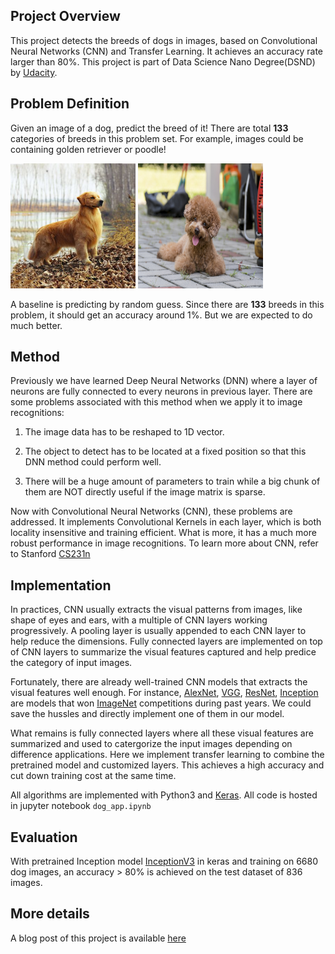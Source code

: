 ## Project Overview

This project detects the breeds of dogs in images, based on Convolutional Neural Networks (CNN) and Transfer Learning. It achieves an accuracy rate larger than 80%. This project is part of Data Science Nano Degree(DSND) by [Udacity](https://www.udacity.com/).

## Problem Definition

Given an image of a dog, predict the breed of it! There are total **133** categories of breeds in this problem set. For example, images could be containing golden retriever or poodle!

<img src="./myImages/gold_retriever/gold_retriever01.jpg" width="200" height="200"> <img src="./myImages/poodle/poodle01.jpg" width="200" height="200">

A baseline is predicting by random guess. Since there are **133** breeds in this problem, it should get an accuracy around 1%. But we are expected to do much better.

## Method

Previously we have learned Deep Neural Networks (DNN) where a layer of neurons are fully connected to every neurons in previous layer. There are some problems associated with this method when we apply it to image recognitions:

1. The image data has to be reshaped to 1D vector.

2. The object to detect has to be located at a fixed position so that this DNN method could perform well.

3. There will be a huge amount of parameters to train while a big chunk of them are NOT directly useful if the image matrix is sparse. 

Now with Convolutional Neural Networks (CNN), these problems are addressed. It implements Convolutional Kernels in each layer, which is both locality insensitive and training efficient. What is more, it has a much more robust performance in image recognitions. To learn more about CNN, refer to Stanford [CS231n](http://cs231n.github.io/convolutional-networks/)

## Implementation

In practices, CNN usually extracts the visual patterns from images, like shape of eyes and ears, with a multiple of CNN layers working progressively. A pooling layer is usually appended to each CNN layer to help reduce the dimensions. Fully connected layers are implemented on top of CNN layers to summarize the visual features captured and help predice the category of input images.

Fortunately, there are already well-trained CNN models that extracts the visual features well enough. For instance, [AlexNet](https://en.wikipedia.org/wiki/AlexNet), [VGG](http://www.robots.ox.ac.uk/~vgg/research/very_deep/), [ResNet](https://en.wikipedia.org/wiki/Residual_neural_network), [Inception](https://towardsdatascience.com/a-simple-guide-to-the-versions-of-the-inception-network-7fc52b863202) are models that won [ImageNet](http://www.image-net.org/) competitions during past years. We could save the hussles and directly implement one of them in our model.

What remains is fully connected layers where all these visual features are summarized and used to catergorize the input images depending on difference applications. Here we implement transfer learning to combine the pretrained model and customized layers. This achieves a high accuracy and cut down training cost at the same time.

All algorithms are implemented with Python3 and [Keras](https://keras.io/). All code is hosted in jupyter notebook `dog_app.ipynb`

## Evaluation

With pretrained Inception model [InceptionV3](https://github.com/keras-team/keras-applications/blob/master/keras_applications/inception_v3.py) in keras and training on 6680 dog images, an accuracy > 80% is achieved on the test dataset of 836 images.

## More details

A blog post of this project is available [here](https://xuemeng-zhang.com/data%20science/2019/02/26/dog-project/)
